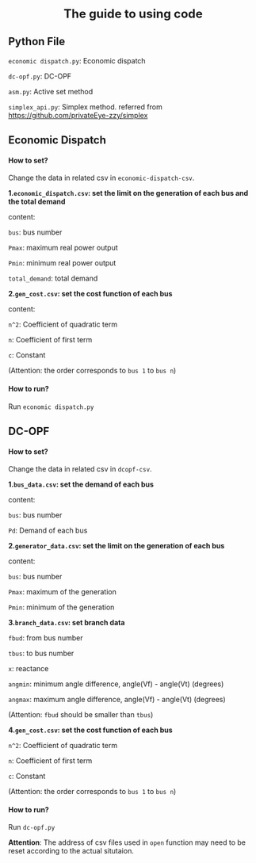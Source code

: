 <center><b><font size='5'>The guide to using code</font></b></center>

## Python File

`economic dispatch.py`: Economic dispatch

`dc-opf.py`: DC-OPF

`asm.py`: Active set method

`simplex_api.py`: Simplex method. referred from https://github.com/privateEye-zzy/simplex



## Economic Dispatch

#### How to set?

Change the data in related csv in `economic-dispatch-csv`.

**1.`economic_dispatch.csv`: set the limit on the generation of each bus and the total demand**

content:

`bus`: bus number

`Pmax`: maximum real power output

`Pmin`: minimum real power output

`total_demand`: total demand

**2.`gen_cost.csv`: set the cost function of each bus**

content:

`n^2`: Coefficient of quadratic term

`n`: Coefficient of first term

`c`: Constant

(Attention: the order corresponds to `bus 1` to `bus n`)

#### How to run?

Run `economic dispatch.py`



## DC-OPF

#### How to set?

Change the data in related csv in `dcopf-csv`.

**1.`bus_data.csv`: set the demand of each bus**

content:

`bus`: bus number

`Pd`: Demand of each bus

**2.`generator_data.csv`: set the limit on the generation of each bus**

content:

`bus`: bus number

`Pmax`: maximum of the generation

`Pmin`: minimum of the generation

**3.`branch_data.csv`: set branch data**

`fbud`: from bus number

`tbus`: to bus number

`x`: reactance

`angmin`:  minimum angle difference, angle(Vf) - angle(Vt) (degrees)

`angmax`: maximum angle difference, angle(Vf) - angle(Vt) (degrees)

(Attention: `fbud` should be smaller than `tbus`)

**4.`gen_cost.csv`: set the cost function of each bus**

`n^2`: Coefficient of quadratic term

`n`: Coefficient of first term

`c`: Constant

(Attention: the order corresponds to `bus 1` to `bus n`)

#### How to run?

Run `dc-opf.py`



**Attention**: The address of csv files used in `open` function may need to be reset according to the actual situtaion. 

